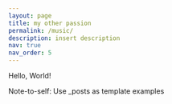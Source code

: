 ```yaml
---
layout: page
title: my other passion
permalink: /music/
description: insert description
nav: true
nav_order: 5
---
```


Hello, World!

Note-to-self: Use \_posts as template examples
